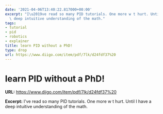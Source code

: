 ```yaml
---
date: '2021-04-06T13:40:22.817000+00:00'
excerpt: "I\u2019ve read so many PID tutorials. One more w t hurt. Until I have a\
  \ deep intuitive understanding of the math."
tags:
- tutorial
- pid
- robotics
- explainer
title: learn PID without a PhD!
type: drop
url: https://www.diigo.com/item/pdf/7lk/d24fdf37%20
---
```


# learn PID without a PhD!

**URL:** https://www.diigo.com/item/pdf/7lk/d24fdf37%20

**Excerpt:** I’ve read so many PID tutorials. One more w t hurt. Until I have a deep intuitive understanding of the math.
